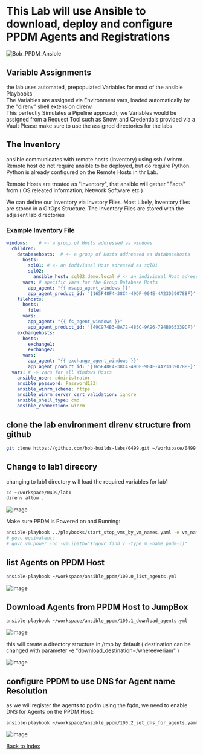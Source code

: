 # This Lab will use Ansible to download, deploy and configure PPDM Agents and Registrations

![Bob_PPDM_Ansible](https://github.com/bob-builds-labs/bob-builds-labs.github.io/assets/159522483/25f26fd0-5a35-4122-bd67-cb38a84d60d1)

## Variable Assignments
the lab uses automated, prepopulated Variables for most of the ansible Playbooks  
The Variables are assigned via Environment vars, loaded automatically by the "direnv" shell extension [direnv](https://github.com/direnv/direnv)   
This perfectly Simulates a Pipeline approach, we Variables would be assigned from a Request Tool such as Snow, and Credentials provided via a Vault
Please make sure to use the assigned directories for the labs

## The Inventory

ansible communicates with remote hosts (Inventory) using ssh / winrm. Remote host do not require ansible to be deployed, but do require Python.
Python is already configured on the Remote Hosts in thr Lab. 

Remote Hosts are treated as "Inventory", that ansible will gather "Facts" from ( OS releated information, Network Software etc )

We can define our Inventory via Invetory Files. Most Likely, Inventory files are stored in a GitOps Structure. The Inventory Files are stored with the adjesent lab directories

### Example Inventory File

```yaml
windows:    # <- a group of Hosts addressed as windows
  children:
    databasehosts:  # <- a group of Hosts addressed as databasehosts
      hosts:
        sql01: # <- an indivisual Host adressed as sql01
        sql02:
          ansible_host: sql02.demo.local # <- an indivisual Host adressed as sql02. resolvable as sql02.demo.local
      vars: # specific Vars for the Group Database Hosts
        app_agent: "{{ msapp_agent_windows }}"
        app_agent_product_id: '{165F48F4-38C4-49DF-904E-4A23D39078BF}'
    filehosts:
      hosts:
        file:
      vars:
        app_agent: "{{ fs_agent_windows }}"
        app_agent_product_id: '{49C974B3-BA72-485C-9A96-794B065339DF}'
    exchangehosts:
      hosts:
        exchange1:
        exchange2:
      vars:
        app_agent: "{{ exchange_agent_windows }}"
        app_agent_product_id: '{165F48F4-38C4-49DF-904E-4A23D39078BF}'
  vars: # -> vars for all Windows Hosts
    ansible_user: administrator
    ansible_password: Password123!
    ansible_winrm_scheme: https
    ansible_winrm_server_cert_validation: ignore
    ansible_shell_type: cmd
    ansible_connection: winrm
```
## clone the lab environment direnv structure from github

```bash
git clone https://github.com/bob-builds-labs/0499.git ~/workspace/0499

```

## Change to lab1 direcory
changing to lab1 directory will load the required variables for lab1

```bash
cd ~/workspace/0499/lab1
direnv allow .
```

![image](https://github.com/bob-builds-labs/bob-builds-labs.github.io/assets/8255007/b57df22a-3e84-438e-b1a0-ce084e798228)

Make sure PPDM is Powered on and Running:

```bash
ansible-playbook ../playbooks/start_stop_vms_by_vm_names.yaml -e vm_names='ppdm-1' -e state=start
# govc equivalent:
# govc vm.power -on -vm.ipath="$(govc find / -type m -name ppdm-1)"
```

## list  Agents on PPDM Host 
```bash
ansible-playbook ~/workspace/ansible_ppdm/100.0_list_agents.yml
```

![image](https://github.com/bob-builds-labs/bob-builds-labs.github.io/assets/8255007/22f51d20-ba00-4fbd-8535-6cfffb35735b)


## Download Agents from PPDM Host to JumpBox

```bash
ansible-playbook ~/workspace/ansible_ppdm/100.1_download_agents.yml
```
![image](https://github.com/bob-builds-labs/bob-builds-labs.github.io/assets/8255007/3d498123-bed4-4feb-816b-2a3ca7c10901)

this will create a directory structure in /tmp by default ( destination can be changed with parameter -e "download_destination=/whereeveriam" )

![image](https://github.com/bob-builds-labs/bob-builds-labs.github.io/assets/8255007/4d12bda6-68ac-4852-bc5e-4113b7905603)

## configure PPDM to use DNS for Agent name Resolution
as we will register the agents to ppdm using the fqdn, we need to enable DNS for Agents on the PPDM Host:

```bash
ansible-playbook ~/workspace/ansible_ppdm/100.2_set_dns_for_agents.yaml
```
![image](https://github.com/bob-builds-labs/bob-builds-labs.github.io/assets/8255007/9c6a36ed-b1b8-4a81-9ac2-bc2b717a04b9)


[Back to Index](./index.md#ansible-labs-for-bob-the-builder-2024)
